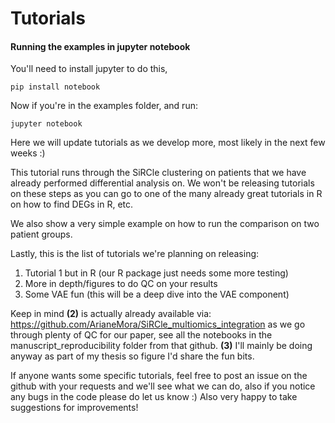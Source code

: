# Tutorials

#### Running the examples in jupyter notebook

You'll need to install jupyter to do this, 
```
pip install notebook
```

Now if you're in the examples folder, and run:
```
jupyter notebook
```

Here we will update tutorials as we develop more, most likely in the next few weeks :)  

This tutorial runs through the SiRCle clustering on patients that we have already performed differential analysis on.
We won't be releasing tutorials on these steps as you can go to one of the many already great tutorials in R on how
 to find DEGs in R, etc.  

We also show a very simple example on how to run the comparison on two patient groups.

Lastly, this is the list of tutorials we're planning on releasing:  

1. Tutorial 1 but in R (our R package just needs some more testing)  
2. More in depth/figures to do QC on your results   
3. Some VAE fun (this will be a deep dive into the VAE component)  

Keep in mind **(2)** is actually already available via: https://github.com/ArianeMora/SiRCle_multiomics_integration as we 
go through plenty of QC for our paper, see all the notebooks in the manuscript_reproducibility folder from that github.
**(3)** I'll mainly be doing anyway as part of my thesis so figure I'd share the fun bits.   

If anyone wants some specific tutorials, feel free to post an issue on the github with 
your requests and we'll see what we can do, also if you notice any bugs in the code please do let us know :) 
Also very happy to take suggestions for improvements!  